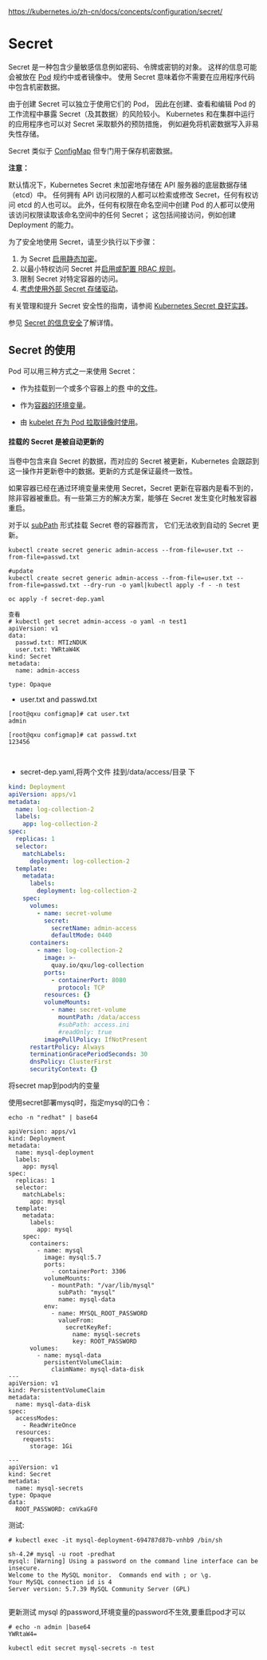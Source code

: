 https://kubernetes.io/zh-cn/docs/concepts/configuration/secret/



# Secret

Secret 是一种包含少量敏感信息例如密码、令牌或密钥的对象。 这样的信息可能会被放在 [Pod](https://kubernetes.io/zh-cn/docs/concepts/workloads/pods/) 规约中或者镜像中。 使用 Secret 意味着你不需要在应用程序代码中包含机密数据。

由于创建 Secret 可以独立于使用它们的 Pod， 因此在创建、查看和编辑 Pod 的工作流程中暴露 Secret（及其数据）的风险较小。 Kubernetes 和在集群中运行的应用程序也可以对 Secret 采取额外的预防措施， 例如避免将机密数据写入非易失性存储。

Secret 类似于 [ConfigMap](https://kubernetes.io/zh-cn/docs/tasks/configure-pod-container/configure-pod-configmap/) 但专门用于保存机密数据。

**注意：**

默认情况下，Kubernetes Secret 未加密地存储在 API 服务器的底层数据存储（etcd）中。 任何拥有 API 访问权限的人都可以检索或修改 Secret，任何有权访问 etcd 的人也可以。 此外，任何有权限在命名空间中创建 Pod 的人都可以使用该访问权限读取该命名空间中的任何 Secret； 这包括间接访问，例如创建 Deployment 的能力。

为了安全地使用 Secret，请至少执行以下步骤：

1. 为 Secret [启用静态加密](https://kubernetes.io/zh-cn/docs/tasks/administer-cluster/encrypt-data/)。
2. 以最小特权访问 Secret 并[启用或配置 RBAC 规则](https://kubernetes.io/zh-cn/docs/reference/access-authn-authz/authorization/)。
3. 限制 Secret 对特定容器的访问。
4. [考虑使用外部 Secret 存储驱动](https://secrets-store-csi-driver.sigs.k8s.io/concepts.html#provider-for-the-secrets-store-csi-driver)。

有关管理和提升 Secret 安全性的指南，请参阅 [Kubernetes Secret 良好实践](https://kubernetes.io/zh-cn/docs/concepts/security/secrets-good-practices)。

参见 [Secret 的信息安全](https://kubernetes.io/zh-cn/docs/concepts/configuration/secret/#information-security-for-secrets)了解详情。

## Secret 的使用

Pod 可以用三种方式之一来使用 Secret：

- 作为挂载到一个或多个容器上的[卷](https://kubernetes.io/zh-cn/docs/concepts/storage/volumes/) 中的[文件](https://kubernetes.io/zh-cn/docs/concepts/configuration/secret/#using-secrets-as-files-from-a-pod)。

- 作为[容器的环境变量](https://kubernetes.io/zh-cn/docs/concepts/configuration/secret/#using-secrets-as-environment-variables)。

- 由 [kubelet 在为 Pod 拉取镜像时使用](https://kubernetes.io/zh-cn/docs/concepts/configuration/secret/#using-imagepullsecrets)。

  

#### 挂载的 Secret 是被自动更新的[ ](https://kubernetes.io/zh-cn/docs/concepts/configuration/secret/#mounted-secrets-are-updated-automatically)

当卷中包含来自 Secret 的数据，而对应的 Secret 被更新，Kubernetes 会跟踪到这一操作并更新卷中的数据。更新的方式是保证最终一致性。

如果容器已经在通过环境变量来使用 Secret，Secret 更新在容器内是看不到的， 除非容器被重启。有一些第三方的解决方案，能够在 Secret 发生变化时触发容器重启。

对于以 [subPath](https://kubernetes.io/zh-cn/docs/concepts/storage/volumes#using-subpath) 形式挂载 Secret 卷的容器而言， 它们无法收到自动的 Secret 更新。



```shell
kubectl create secret generic admin-access --from-file=user.txt --from-file=passwd.txt

#update
kubectl create secret generic admin-access --from-file=user.txt --from-file=passwd.txt --dry-run -o yaml|kubectl apply -f - -n test

oc apply -f secret-dep.yaml

查看
# kubectl get secret admin-access -o yaml -n test1
apiVersion: v1
data:
  passwd.txt: MTIzNDUK
  user.txt: YWRtaW4K
kind: Secret
metadata:
  name: admin-access

type: Opaque
```

- user.txt and passwd.txt

```shell
[root@qxu configmap]# cat user.txt 
admin

[root@qxu configmap]# cat passwd.txt 
123456



```

- secret-dep.yaml,将两个文件 挂到/data/access/目录 下

```yaml
kind: Deployment
apiVersion: apps/v1
metadata:
  name: log-collection-2
  labels:
    app: log-collection-2
spec:
  replicas: 1
  selector:
    matchLabels:
      deployment: log-collection-2
  template:
    metadata:
      labels:
        deployment: log-collection-2
    spec:
      volumes:
        - name: secret-volume
          secret:
            secretName: admin-access
            defaultMode: 0440
      containers:
        - name: log-collection-2
          image: >-
            quay.io/qxu/log-collection
          ports:
            - containerPort: 8080
              protocol: TCP
          resources: {}
          volumeMounts:
            - name: secret-volume
              mountPath: /data/access
              #subPath: access.ini
              #readOnly: true
          imagePullPolicy: IfNotPresent
      restartPolicy: Always
      terminationGracePeriodSeconds: 30
      dnsPolicy: ClusterFirst
      securityContext: {}
```



将secret map到pod内的变量

使用secret部署mysql时，指定mysql的口令：

```
echo -n "redhat" | base64

```



```
apiVersion: apps/v1
kind: Deployment
metadata:
  name: mysql-deployment
  labels:
    app: mysql
spec:
  replicas: 1
  selector:
    matchLabels:
      app: mysql
  template:
    metadata:
      labels:
        app: mysql
    spec:
      containers:
        - name: mysql
          image: mysql:5.7
          ports:
            - containerPort: 3306
          volumeMounts:
            - mountPath: "/var/lib/mysql"
              subPath: "mysql"
              name: mysql-data
          env:
            - name: MYSQL_ROOT_PASSWORD
              valueFrom:
                secretKeyRef:
                  name: mysql-secrets
                  key: ROOT_PASSWORD
      volumes:
        - name: mysql-data
          persistentVolumeClaim:
            claimName: mysql-data-disk
---
apiVersion: v1
kind: PersistentVolumeClaim
metadata:
  name: mysql-data-disk
spec:
  accessModes:
    - ReadWriteOnce
  resources:
    requests:
      storage: 1Gi
      
---
apiVersion: v1
kind: Secret
metadata:
  name: mysql-secrets
type: Opaque
data:
  ROOT_PASSWORD: cmVkaGF0   
```



测试:

```
# kubectl exec -it mysql-deployment-694787d87b-vnhb9 /bin/sh

sh-4.2# mysql -u root -predhat       
mysql: [Warning] Using a password on the command line interface can be insecure.
Welcome to the MySQL monitor.  Commands end with ; or \g.
Your MySQL connection id is 4
Server version: 5.7.39 MySQL Community Server (GPL)


```



更新测试 mysql 的password,环境变量的password不生效,要重启pod才可以

```
# echo -n admin |base64
YWRtaW4=

kubectl edit secret mysql-secrets -n test
```



